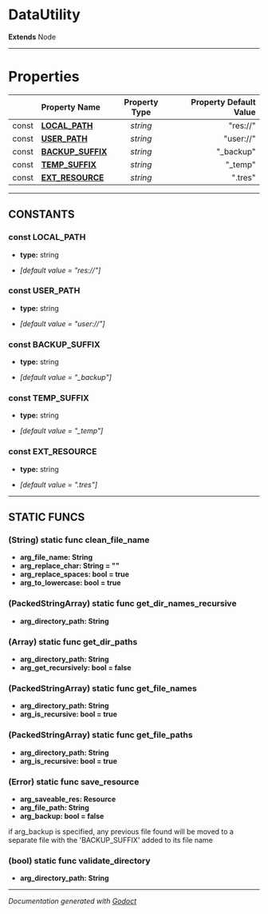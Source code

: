 # DataUtility    
**Extends** Node
        






---
# Properties
| | Property Name | Property Type | Property Default Value |
| --- | :--- | :---: | ---: |
| const | **[LOCAL_PATH](#const-local_path)** | *string* | "res://" |
| const | **[USER_PATH](#const-user_path)** | *string* | "user://" |
| const | **[BACKUP_SUFFIX](#const-backup_suffix)** | *string* | "_backup" |
| const | **[TEMP_SUFFIX](#const-temp_suffix)** | *string* | "_temp" |
| const | **[EXT_RESOURCE](#const-ext_resource)** | *string* | ".tres" |


---
## CONSTANTS
### const LOCAL_PATH
- **type:** string

- *[default value = "res://"]*
### const USER_PATH
- **type:** string

- *[default value = "user://"]*
### const BACKUP_SUFFIX
- **type:** string

- *[default value = "_backup"]*
### const TEMP_SUFFIX
- **type:** string

- *[default value = "_temp"]*
### const EXT_RESOURCE
- **type:** string

- *[default value = ".tres"]*






---
## STATIC FUNCS
### (String) static func clean_file_name
- **arg_file_name: String**
- **arg_replace_char: String = ""**
- **arg_replace_spaces: bool = true**
- **arg_to_lowercase: bool = true**

### (PackedStringArray) static func get_dir_names_recursive
- **arg_directory_path: String**

### (Array) static func get_dir_paths
- **arg_directory_path: String**
- **arg_get_recursively: bool = false**

### (PackedStringArray) static func get_file_names
- **arg_directory_path: String**
- **arg_is_recursive: bool = true**

### (PackedStringArray) static func get_file_paths
- **arg_directory_path: String**
- **arg_is_recursive: bool = true**

### (Error) static func save_resource
- **arg_saveable_res: Resource**
- **arg_file_path: String**
- **arg_backup: bool = false**


if arg_backup is specified, any previous file found will be moved to a separate file with the 'BACKUP_SUFFIX' added to its file name
### (bool) static func validate_directory
- **arg_directory_path: String**




---
*Documentation generated with [Godoct](https://github.com/newwby/Godoct)*